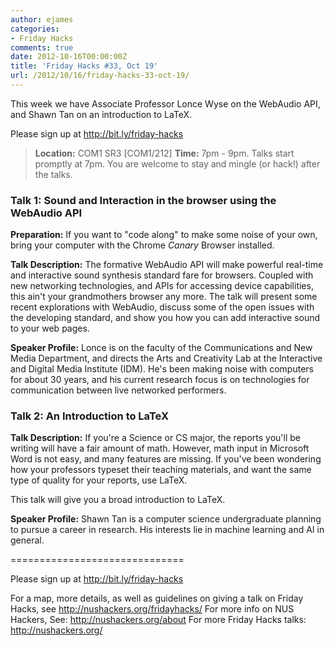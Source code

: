 ```yaml
---
author: ejames
categories:
- Friday Hacks
comments: true
date: 2012-10-16T00:00:00Z
title: 'Friday Hacks #33, Oct 19'
url: /2012/10/16/friday-hacks-33-oct-19/
---
```


This week we have Associate Professor Lonce Wyse on the WebAudio API, and Shawn Tan on an introduction to LaTeX.

Please sign up at <a href="http://bit.ly/friday-hacks">http://bit.ly/friday-hacks</a>

<blockquote><strong>Location:</strong> COM1 SR3 [COM1/212]
<strong>Time:</strong> 7pm - 9pm.
Talks start promptly at 7pm. You are welcome to stay and mingle (or hack!) after the talks.</blockquote>

<h3>Talk 1: Sound and Interaction in the browser using the WebAudio API</h3>

<strong>Preparation:</strong>
If you want to "code along" to make some noise of your own, bring your computer with the Chrome *Canary* Browser installed.

<strong>Talk Description:</strong>
The formative WebAudio API will make powerful real-time and interactive sound synthesis standard fare for browsers. Coupled with new networking technologies, and APIs for accessing device capabilities, this ain't your grandmothers browser any more. The talk will present some recent explorations with WebAudio, discuss some of the open issues with the developing standard, and show you how you can add interactive sound to your web pages.

<strong>Speaker Profile:</strong>
Lonce is on the faculty of the Communications and New Media Department, and directs the Arts and Creativity Lab at the Interactive and Digital Media Institute (IDM). He's been making noise with computers for about 30 years, and his current research focus is on technologies for communication between live networked performers.

<h3>Talk 2: An Introduction to LaTeX</h3>

<strong>Talk Description:</strong>
If you're a Science or CS major, the reports you'll be writing will have a fair amount of math. However, math input in Microsoft Word is not easy, and many features are missing. If you've been wondering how your professors typeset their teaching materials, and want the same type of quality for your reports, use LaTeX.

This talk will give you a broad introduction to LaTeX.

<strong>Speaker Profile:</strong>
Shawn Tan is a computer science undergraduate planning to pursue a career in research. His interests lie in machine learning and AI in general.

==============================

Please sign up at <a href="http://bit.ly/friday-hacks">http://bit.ly/friday-hacks</a>

For a map, more details, as well as guidelines on giving a talk on Friday Hacks, see <a href="/fridayhacks/">http://nushackers.org/fridayhacks/</a>
For more info on NUS Hackers, See: <a href="/about">http://nushackers.org/about</a>
For more Friday Hacks talks: <a href="/">http://nushackers.org/</a>
